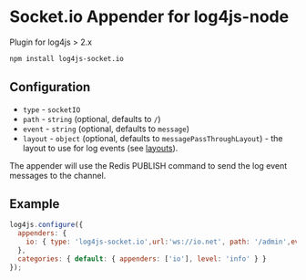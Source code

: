 # Socket.io Appender for log4js-node

Plugin for log4js > 2.x
```bash
npm install log4js-socket.io
```

## Configuration

* `type` - `socketIO`
* `path` - `string` (optional, defaults to `/`) 
* `event` - `string` (optional, defaults to `message`) 
* `layout` - `object` (optional, defaults to `messagePassThroughLayout`) - the layout to use for log events (see [layouts](layouts.md)).

The appender will use the Redis PUBLISH command to send the log event messages to the channel.

## Example

```javascript
log4js.configure({
  appenders: {
    io: { type: 'log4js-socket.io',url:'ws://io.net', path: '/admin',event:'message' }
  },
  categories: { default: { appenders: ['io'], level: 'info' } }
});
```

